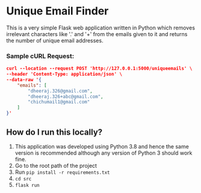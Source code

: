 # Unique Email Finder
This is a very simple Flask web application written in Python which removes irrelevant characters like '.' and '+' from the emails given to it and returns the number of unique email addresses.
### Sample cURL Request:
```json
curl --location --request POST 'http://127.0.0.1:5000/uniqueemails' \
--header 'Content-Type: application/json' \
--data-raw '{
    "emails": [
        "dheeraj.326@gmail.com",
        "dheeraj.326+abc@gmail.com",
        "chichumail1@gmail.com"
    ]
}'
```
## How do I run this locally?
1. This application was developed using Python 3.8 and hence the same version is recommended although any version of Python 3 should work fine.
2. Go to the root path of the project
3. Run `pip install -r requirements.txt`
4. `cd src`
5. `flask run`